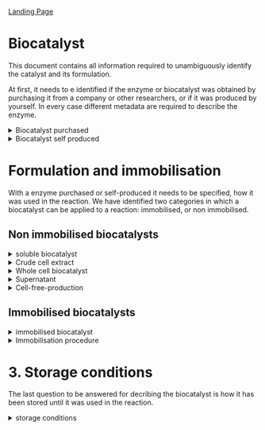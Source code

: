 [Landing Page](/Readme.md)

# Biocatalyst

This document contains all information required to unambiguously identify the catalyst and its formulation. 

At first, it needs to e identified if the enzyme or biocatalyst was obtained by purchasing it from a company or other researchers, or if it was produced by yourself. In every case different metadata are required to describe the enzyme.


<details> <Summary>Biocatalyst purchased</Summary>

### Biocatalyst_purchased

basic info about the biocatalyst

- __name*__
  - Type: string
  - Description: Name of the biocatalyst
- __ecnumber__
  - Type: string
  - Description: Code used to determine the family of a protein.

- __chemical_reaction__
  - Type: string
  - Description: reactio catalysed by the enzyme

- __sequence__
  - Type: string
  - Description: Amono acid sequence of the enzyme

- __origin_organism__
  - Type: string
  - Description: Organism from which the enzyme was extracted or identfied

- __production_organism__
  - Type: string
  - Description: Organism in which the enzyme was produced

- __postranslational_modification__
  - Type: string
  - Description: Code used to determine the family of a protein.

- __supplier__
  - Type: string
  - Company from which the enzyme was purchased

- __purity__
  - Type: float
  - Description: purity of the enzyme

- __formulation__
  - Type: string
  - Description: formulation of the biocatlyst, eg powder, solution etc.

</details>

<details> <Summary>Biocatalyst self produced</Summary>

### BiocatalystselfProduced

basic info about the self producted biocatalyst

- __name*__
  - Type: string
  - Description: Name of the biocatalyst

- __ecnumber__
  - Type: string
  - Description: Code used to determine the family of a protein.

- __chemical_reaction__
  - Type: string
  - Description: reactio catalysed by the enzyme

- __sequence__
  - Type: string
  - Description: Amono acid sequence of the enzyme

- __origin_organism__
  - Type: string
  - Description: Organism from which the enzyme was extracted or identfied

- __production_organism__
  - Type: string
  - Description: Organism in which the enzyme was produced

- __postranslational_modification__
  - Type: string
  - Description: Code used to determine the family of a protein.

- __supplier__
  - Type: string
  - Company from which the enzyme was purchased

- __purity__
  - Type: float
  - Description: purity of the enzyme

- __formulation__
  - Type: string
  - Description: formulation of the biocatlyst, eg powder, solution etc.


- __purification_method__
  - Type: string
  - Description: method used for purification of the enyme

</details>


# Formulation and immobilisation

With a enzyme purchased or self-produced it needs to be specified, how it was used in the reaction. We have identified two categories in which a biocatalyst can be applied to a reaction: immobilised, or non immobilised.

## Non immobilised biocatalysts

<details> <Summary>soluble biocatalyst</Summary>

### SolubleBiocatalyst [_BiocatalystselfProduced_]

soluble biocatlyst

- __concentration*__
  - Type: posfloat
  - Description: Concentration of the biocatalyst.

- __activity__:
  - Type: float
  - Description: Acitivity of the enzyme in U/mg or U/mL

- __concentration_det_method*__
  - Type: string
  - Description: Method on how the concentration has been determined.

- __formulation__
  - Type: string
  - Description: formulation of the biocatlyst, eg powder, solution etc.

- __purification_procedure__
  - Type: string
  - Description: Method used to purifiy the biocatalyst

</details>

<details> <Summary>Crude cell extract</Summary>
### CrudeCellExtract [_BiocatalystselfProduced_]

- __cell_disruption_process__
  - Type: string
  - Description: Method how the cells were disrupted

- __concentration__
  - Type: float
  - Description: concentration of the enzyme on the immobilised phase

- __concentration_determination_method__
  - Type: string
  - Description: method how the concentration was measured

</details>

<details> <Summary>Whole cell biocatalyst</Summary>

### WholeCellBiocatalyst [_BiocatalystselfProduced_]

- __harvesting_method__
  - Type: string
  - Description: How were the cells harvested?

- __formulation__
  - Type: string
  - Description: formulation of the catalyst (wet cells, lyoohillised?)

</details>

<details> <Summary>Supernatant</Summary>

### Supernatant [_BiocatalystselfProduced_]

- __production_organism__
  - Type: string
  - Description: Which organism was producing and secreting the biocatalyst?

- __separation_method__
  - Type: string
  - Description: The method of how the supernatant was separated from the cells

</details>

<details> <Summary>Cell-free-production</Summary>

### Cell free production [_BiocatalystselfProduced_]

????

</details>



## Immobilised biocatalysts

<details> <Summary>immobilised biocatalyst</Summary>

### ImmobilisedBiocatalyst [_BiocatalystselfProduced_]


- __purification_procedure__
  - Type: string
  - Description: Method for purifying the enzyme

- __immobilisation_procedure__
  - Type: string
  - Description: Procedure for immpbilising the enzyme

- __concentration__
  - Type: float
  - Description: concentration of the enzyme on the immobilised phase

- __concentration_determination_method__
  - Type: string
  - Description: method how the concentration was measured

</details>

<details> <Summary>Immobilisation procedure</Summary>

### Immobilisation_procedure [_BiocatalystselfProduced_]

???

</details>

# 3. Storage conditions

The last question to be answered for decribing the biocatalyst is how it has been stored until it was used in the reaction.


<details> <Summary>storage conditions</Summary>

### StorageConditions [_BiocatalystselfProduced_]

- __temperature__
  - Type: float
  - Description: storage tmeperature (-20°C, -80°C)

- __storage_start__
  - Type: date
  - Description: when was the catalysed stored

- __removing/rethawing__
  - Type: sting
  - Description: was the catalyst removed from storage or rethawed?

- __thawing_process__
  - Type: string
  - Description: how was the catalst frozen, any special deviced

</details>
